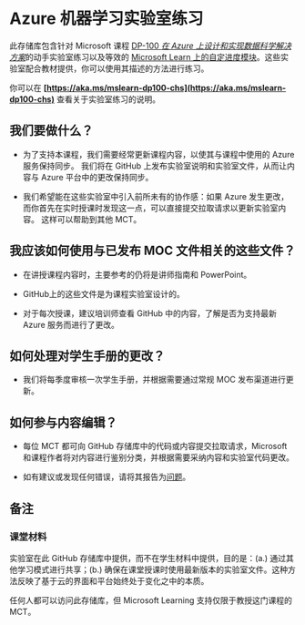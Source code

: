 ﻿# Azure 机器学习实验室练习

此存储库包含针对 Microsoft 课程 [DP-100 *在 Azure 上设计和实现数据科学解决方案*](https://docs.microsoft.com/zh-cn/learn/certifications/courses/dp-100t01)的动手实验室练习以及等效的 [Microsoft Learn 上的自定进度模块](https://docs.microsoft.com/zh-cn/learn/paths/build-ai-solutions-with-azure-ml-service/)。这些实验室配合教材提供，你可以使用其描述的方法进行练习。

你可以在 **[https://aka.ms/mslearn-dp100-chs](https://aka.ms/mslearn-dp100-chs)** 查看关于实验室练习的说明。

## 我们要做什么？

- 为了支持本课程，我们需要经常更新课程内容，以使其与课程中使用的 Azure 服务保持同步。  我们将在 GitHub 上发布实验室说明和实验室文件，从而让内容与 Azure 平台中的更改保持同步。

- 我们希望能在这些实验室中引入前所未有的协作感：如果 Azure 发生更改，而你首先在实时授课时发现这一点，可以直接提交拉取请求以更新实验室内容。  这样可以帮助到其他 MCT。

## 我应该如何使用与已发布 MOC 文件相关的这些文件？

- 在讲授课程内容时，主要参考的仍将是讲师指南和 PowerPoint。

- GitHub上的这些文件是为课程实验室设计的。

- 对于每次授课，建议培训师查看 GitHub 中的内容，了解是否为支持最新 Azure 服务而进行了更改。

## 如何处理对学生手册的更改？

- 我们将每季度审核一次学生手册，并根据需要通过常规 MOC 发布渠道进行更新。

## 如何参与内容编辑？

- 每位 MCT 都可向 GitHub 存储库中的代码或内容提交拉取请求，Microsoft 和课程作者将对内容进行鉴别分类，并根据需要采纳内容和实验室代码更改。

- 如有建议或发现任何错误，请将其报告为[问题](https://github.com/MicrosoftLearning/DP-100ZH-Designing-and-Implementing-a-Data-Science-Solution-on-Azure/issues)。

## 备注

### 课堂材料

实验室在此 GitHub 存储库中提供，而不在学生材料中提供，目的是：(a.) 通过其他学习模式进行共享；(b.) 确保在课堂授课时使用最新版本的实验室文件。这种方法反映了基于云的界面和平台始终处于变化之中的本质。

任何人都可以访问此存储库，但 Microsoft Learning 支持仅限于教授这门课程的 MCT。
